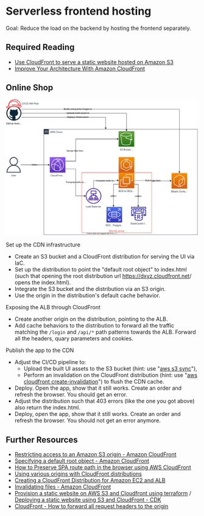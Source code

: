 # Serverless frontend hosting

Goal: Reduce the load on the backend by hosting the frontend separately.

## Required Reading

- [Use CloudFront to serve a static website hosted on Amazon S3](https://aws.amazon.com/premiumsupport/knowledge-center/cloudfront-serve-static-website/)
- [Improve Your Architecture With Amazon CloudFront](https://catalog.us-east-1.prod.workshops.aws/workshops/4557215e-2a5c-4522-a69b-8d058aba088c/en-US)

## Online Shop


![Application Diagram](https://raw.githubusercontent.com/msg-CareerPaths/aws-devops-training/master/chapters/diagrams/400.drawio.svg)

Set up the CDN infrastructure
- Create an S3 bucket and a CloudFront distribution for serving the UI via IaC.
- Set up the distribution to point the "default root object" to index.html (such that opening the root distribution url <https://dxyz.cloudfront.net>/ opens the index.html).
- Integrate the S3 bucket and the distribution via an S3 origin. 
- Use the origin in the distribution's default cache behavior.

Exposing the ALB through CloudFront
- Create another origin on the distribution, pointing to the ALB.
- Add cache behaviors to the distribution to forward all the traffic matching the `/login` and `/api/*` path patterns towards the ALB. Forward all the headers, quary parameters and cookies.

Publish the app to the CDN
- Adjust the CI/CD pipeline to:
  - Upload the built UI assets to the S3 bucket (hint: use "[aws s3 sync](https://awscli.amazonaws.com/v2/documentation/api/latest/reference/s3/sync.html)"),
  - Perform an invalidation on the CloudFront distribution (hint: use "[aws cloudfront create-invalidation](https://awscli.amazonaws.com/v2/documentation/api/latest/reference/cloudfront/create-invalidation.html)") to flush the CDN cache.
- Deploy. Open the app, show that it still works. Create an order and refresh the browser. You should get an error.
- Adjust the distribution such that 403 errors (like the one you got above) also return the index.html. 
- Deploy, open the app, show that it still works. Create an order and refresh the browser. You should not get an error anymore.

## Further Resources

- [Restricting access to an Amazon S3 origin - Amazon CloudFront](https://docs.aws.amazon.com/AmazonCloudFront/latest/DeveloperGuide/private-content-restricting-access-to-s3.html)
- [Specifying a default root object - Amazon CloudFront](https://docs.aws.amazon.com/AmazonCloudFront/latest/DeveloperGuide/DefaultRootObject.html)
- [How to Preserve SPA route path in the browser using AWS CloudFront](https://dev.to/aws-builders/how-to-preserve-spa-route-path-in-the-browser-using-aws-cloudfront-oai)
- [Using various origins with CloudFront distributions](https://docs.aws.amazon.com/AmazonCloudFront/latest/DeveloperGuide/DownloadDistS3AndCustomOrigins.html#concept_elb_origin)
- [Creating a CloudFront Distribution for Amazon EC2 and ALB](https://www.stormit.cloud/blog/cloudfront-distribution-for-amazon-ec2-alb/)
- [Invalidating files - Amazon CloudFront](https://docs.aws.amazon.com/AmazonCloudFront/latest/DeveloperGuide/Invalidation.html)
- [Provision a static website on AWS S3 and Cloudfront using terraform](https://towardsaws.com/provision-a-static-website-on-aws-s3-and-cloudfront-using-terraform-d8004a8f629a) / [Deploying a static website using S3 and CloudFront - CDK](https://aws-cdk.com/deploying-a-static-website-using-s3-and-cloudfront)
- [CloudFront - How to forward all request headers to the origin](https://stackoverflow.com/a/60004288)
